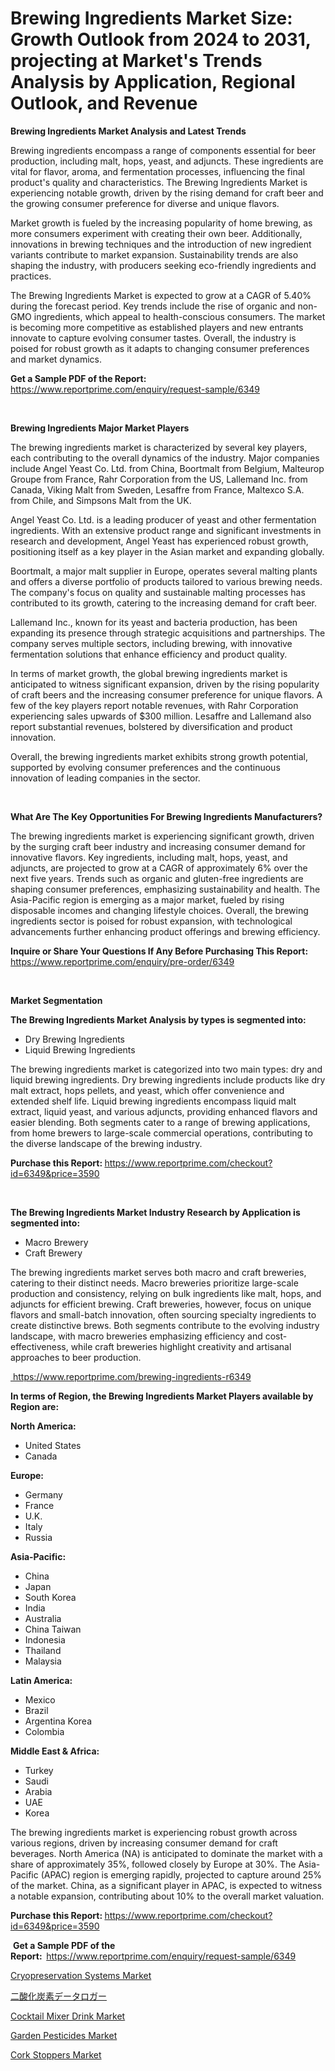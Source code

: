 <p><h1>Brewing Ingredients Market Size: Growth Outlook from 2024 to 2031, projecting at Market's Trends Analysis by Application, Regional Outlook, and Revenue</h1></p><p><strong>Brewing Ingredients Market Analysis and Latest Trends</strong></p>
<p><p>Brewing ingredients encompass a range of components essential for beer production, including malt, hops, yeast, and adjuncts. These ingredients are vital for flavor, aroma, and fermentation processes, influencing the final product's quality and characteristics. The Brewing Ingredients Market is experiencing notable growth, driven by the rising demand for craft beer and the growing consumer preference for diverse and unique flavors.</p><p>Market growth is fueled by the increasing popularity of home brewing, as more consumers experiment with creating their own beer. Additionally, innovations in brewing techniques and the introduction of new ingredient variants contribute to market expansion. Sustainability trends are also shaping the industry, with producers seeking eco-friendly ingredients and practices.</p><p>The Brewing Ingredients Market is expected to grow at a CAGR of 5.40% during the forecast period. Key trends include the rise of organic and non-GMO ingredients, which appeal to health-conscious consumers. The market is becoming more competitive as established players and new entrants innovate to capture evolving consumer tastes. Overall, the industry is poised for robust growth as it adapts to changing consumer preferences and market dynamics.</p></p>
<p><strong>Get a Sample PDF of the Report:&nbsp;</strong> <a href="https://www.reportprime.com/enquiry/request-sample/6349">https://www.reportprime.com/enquiry/request-sample/6349</a></p>
<p>&nbsp;</p>
<p><strong>Brewing Ingredients Major Market Players</strong></p>
<p><p>The brewing ingredients market is characterized by several key players, each contributing to the overall dynamics of the industry. Major companies include Angel Yeast Co. Ltd. from China, Boortmalt from Belgium, Malteurop Groupe from France, Rahr Corporation from the US, Lallemand Inc. from Canada, Viking Malt from Sweden, Lesaffre from France, Maltexco S.A. from Chile, and Simpsons Malt from the UK.</p><p>Angel Yeast Co. Ltd. is a leading producer of yeast and other fermentation ingredients. With an extensive product range and significant investments in research and development, Angel Yeast has experienced robust growth, positioning itself as a key player in the Asian market and expanding globally.</p><p>Boortmalt, a major malt supplier in Europe, operates several malting plants and offers a diverse portfolio of products tailored to various brewing needs. The company's focus on quality and sustainable malting processes has contributed to its growth, catering to the increasing demand for craft beer.</p><p>Lallemand Inc., known for its yeast and bacteria production, has been expanding its presence through strategic acquisitions and partnerships. The company serves multiple sectors, including brewing, with innovative fermentation solutions that enhance efficiency and product quality.</p><p>In terms of market growth, the global brewing ingredients market is anticipated to witness significant expansion, driven by the rising popularity of craft beers and the increasing consumer preference for unique flavors. A few of the key players report notable revenues, with Rahr Corporation experiencing sales upwards of $300 million. Lesaffre and Lallemand also report substantial revenues, bolstered by diversification and product innovation.</p><p>Overall, the brewing ingredients market exhibits strong growth potential, supported by evolving consumer preferences and the continuous innovation of leading companies in the sector.</p></p>
<p>&nbsp;</p>
<p><strong>What Are The Key Opportunities For Brewing Ingredients Manufacturers?</strong></p>
<p><p>The brewing ingredients market is experiencing significant growth, driven by the surging craft beer industry and increasing consumer demand for innovative flavors. Key ingredients, including malt, hops, yeast, and adjuncts, are projected to grow at a CAGR of approximately 6% over the next five years. Trends such as organic and gluten-free ingredients are shaping consumer preferences, emphasizing sustainability and health. The Asia-Pacific region is emerging as a major market, fueled by rising disposable incomes and changing lifestyle choices. Overall, the brewing ingredients sector is poised for robust expansion, with technological advancements further enhancing product offerings and brewing efficiency.</p></p>
<p><strong>Inquire or Share Your Questions If Any Before Purchasing This Report:</strong> <a href="https://www.reportprime.com/enquiry/pre-order/6349">https://www.reportprime.com/enquiry/pre-order/6349</a></p>
<p>&nbsp;</p>
<p><strong>Market Segmentation</strong></p>
<p><strong>The Brewing Ingredients Market Analysis by types is segmented into:</strong></p>
<p><ul><li>Dry Brewing Ingredients</li><li>Liquid Brewing Ingredients</li></ul></p>
<p><p>The brewing ingredients market is categorized into two main types: dry and liquid brewing ingredients. Dry brewing ingredients include products like dry malt extract, hops pellets, and yeast, which offer convenience and extended shelf life. Liquid brewing ingredients encompass liquid malt extract, liquid yeast, and various adjuncts, providing enhanced flavors and easier blending. Both segments cater to a range of brewing applications, from home brewers to large-scale commercial operations, contributing to the diverse landscape of the brewing industry.</p></p>
<p><strong>Purchase this Report:&nbsp;</strong><a href="https://www.reportprime.com/checkout?id=6349&price=3590">https://www.reportprime.com/checkout?id=6349&price=3590</a></p>
<p>&nbsp;</p>
<p><strong>The Brewing Ingredients Market Industry Research by Application is segmented into:</strong></p>
<p><ul><li>Macro Brewery</li><li>Craft Brewery</li></ul></p>
<p><p>The brewing ingredients market serves both macro and craft breweries, catering to their distinct needs. Macro breweries prioritize large-scale production and consistency, relying on bulk ingredients like malt, hops, and adjuncts for efficient brewing. Craft breweries, however, focus on unique flavors and small-batch innovation, often sourcing specialty ingredients to create distinctive brews. Both segments contribute to the evolving industry landscape, with macro breweries emphasizing efficiency and cost-effectiveness, while craft breweries highlight creativity and artisanal approaches to beer production.</p></p>
<p><a href="https://www.reportprime.com/brewing-ingredients-r6349">&nbsp;https://www.reportprime.com/brewing-ingredients-r6349</a></p>
<p><strong>In terms of Region, the Brewing Ingredients Market Players available by Region are:</strong></p>
<p>
    <p> <strong> North America: </strong>
        <ul>
            <li>United States</li>
            <li>Canada</li>
        </ul>
        </p> 
    <p> <strong> Europe: </strong>
        <ul>
            <li>Germany</li>
            <li>France</li>
            <li>U.K.</li>
            <li>Italy</li>
            <li>Russia</li>
        </ul>
        </p> 
    <p> <strong> Asia-Pacific: </strong>
        <ul>
            <li>China</li>
            <li>Japan</li>
            <li>South Korea</li>
            <li>India</li>
            <li>Australia</li>
            <li>China Taiwan</li>
            <li>Indonesia</li>
            <li>Thailand</li>
            <li>Malaysia</li>
        </ul>
        </p> 
    <p> <strong> Latin America: </strong>
        <ul>
            <li>Mexico</li>
            <li>Brazil</li>
            <li>Argentina Korea</li>
            <li>Colombia</li>
        </ul>
        </p> 
    <p> <strong> Middle East & Africa: </strong>
        <ul>
            <li>Turkey</li>
            <li>Saudi</li>
            <li>Arabia</li>
            <li>UAE</li>
            <li>Korea</li>
        </ul>
    </p>
    </p>
<p><p>The brewing ingredients market is experiencing robust growth across various regions, driven by increasing consumer demand for craft beverages. North America (NA) is anticipated to dominate the market with a share of approximately 35%, followed closely by Europe at 30%. The Asia-Pacific (APAC) region is emerging rapidly, projected to capture around 25% of the market. China, as a significant player in APAC, is expected to witness a notable expansion, contributing about 10% to the overall market valuation.</p></p>
<p><strong>Purchase this Report: </strong><a href="https://www.reportprime.com/checkout?id=6349&price=3590">https://www.reportprime.com/checkout?id=6349&price=3590</a></p>
<p>&nbsp;<strong>Get a Sample PDF of the Report:&nbsp;&nbsp;</strong><a href="https://www.reportprime.com/enquiry/request-sample/6349">https://www.reportprime.com/enquiry/request-sample/6349</a></p>
<p><strong></strong></p>
<p><p><a href="https://medium.com/@dorothybrooks53/cryopreservation-systems-market-research-report-exploring-market-size-and-revenue-analysis-for-1ae388ed16dd">Cryopreservation Systems Market</a></p><p><a href="https://medium.com/@ismaelblick2023/%E4%BA%8C%E9%85%B8%E5%8C%96%E7%82%AD%E7%B4%A0%E3%83%87%E3%83%BC%E3%82%BF%E3%83%AD%E3%82%AC%E3%83%BC%E5%B8%82%E5%A0%B4%E5%88%86%E6%9E%90%E3%83%AC%E3%83%9D%E3%83%BC%E3%83%88-%E5%9C%B0%E5%9F%9F-%E3%82%BF%E3%82%A4%E3%83%97-%E4%BA%8C%E9%85%B8%E5%8C%96%E7%82%AD%E7%B4%A0%E6%BF%83%E5%BA%A6%E6%B8%AC%E5%AE%9A-%E7%A9%BA%E6%B0%97%E6%B8%A9%E5%BA%A6%E6%B8%AC%E5%AE%9A-%E7%A9%BA%E6%B0%97%E6%B9%BF%E5%BA%A6%E6%B8%AC%E5%AE%9A-%E3%81%8A%E3%82%88%E3%81%B3%E3%82%A2%E3%83%97%E3%83%AA%E3%82%B1%E3%83%BC%E3%82%B7%E3%83%A7%E3%83%B3-%E5%AE%A4%E5%86%85%E7%A9%BA%E6%B0%97%E8%B3%AA%E8%A8%BA%E6%96%AD-hvac%E3%82%B7%E3%82%B9%E3%83%86%E3%83%A0%E6%80%A7%E8%83%BD%E6%A4%9C%E8%A8%BC-%E3%81%9D%E3%81%AE%E4%BB%96-%E3%81%AB%E3%82%88%E3%82%8B2024%E5%B9%B4%E3%81%8B%E3%82%892-c1eef1817e82">二酸化炭素データロガー</a></p><p><a href="https://medium.com/@omamuller/cocktail-mixer-drink-market-growth-market-segmentation-and-regional-analysis-global-forecast-0608a2814c53">Cocktail Mixer Drink Market</a></p><p><a href="https://www.linkedin.com/pulse/emerging-opportunities-challenges-global-garden-pesticides-sltre?trackingId=EGQ5nTg1QNChPsz4X7xnzA%3D%3D">Garden Pesticides Market</a></p><p><a href="https://www.linkedin.com/pulse/comprehensive-look-product-type-natural-cork-stopperagglomerated-pncrf?trackingId=Xa5bO4jrSaqEsKW4kbagAA%3D%3D">Cork Stoppers Market</a></p></p>